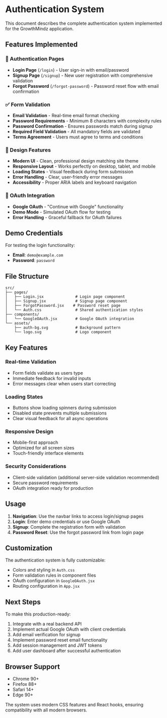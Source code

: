 # Authentication System

This document describes the complete authentication system implemented for the GrowthMindz application.

## Features Implemented

### 🔐 Authentication Pages
- **Login Page** (`/login`) - User sign-in with email/password
- **Signup Page** (`/signup`) - New user registration with comprehensive validation
- **Forgot Password** (`/forgot-password`) - Password reset flow with email confirmation

### ✅ Form Validation
- **Email Validation** - Real-time email format checking
- **Password Requirements** - Minimum 8 characters with complexity rules
- **Password Confirmation** - Ensures passwords match during signup
- **Required Field Validation** - All mandatory fields are validated
- **Terms Agreement** - Users must agree to terms and conditions

### 🎨 Design Features
- **Modern UI** - Clean, professional design matching site theme
- **Responsive Layout** - Works perfectly on desktop, tablet, and mobile
- **Loading States** - Visual feedback during form submission
- **Error Handling** - Clear, user-friendly error messages
- **Accessibility** - Proper ARIA labels and keyboard navigation

### 🔗 OAuth Integration
- **Google OAuth** - "Continue with Google" functionality
- **Demo Mode** - Simulated OAuth flow for testing
- **Error Handling** - Graceful fallback for OAuth failures

## Demo Credentials

For testing the login functionality:
- **Email**: `demo@example.com`
- **Password**: `password`

## File Structure

```
src/
├── pages/
│   ├── Login.jsx              # Login page component
│   ├── Signup.jsx             # Signup page component
│   ├── ForgotPassword.jsx    # Password reset page
│   └── Auth.css               # Shared authentication styles
├── components/
│   └── GoogleOAuth.jsx        # Google OAuth integration
└── assets/
    ├── auth-bg.svg            # Background pattern
    └── logo.svg               # Logo component
```

## Key Features

### Real-time Validation
- Form fields validate as users type
- Immediate feedback for invalid inputs
- Error messages clear when users start correcting

### Loading States
- Buttons show loading spinners during submission
- Disabled state prevents multiple submissions
- Clear visual feedback for all async operations

### Responsive Design
- Mobile-first approach
- Optimized for all screen sizes
- Touch-friendly interface elements

### Security Considerations
- Client-side validation (additional server-side validation recommended)
- Secure password requirements
- OAuth integration ready for production

## Usage

1. **Navigation**: Use the navbar links to access login/signup pages
2. **Login**: Enter demo credentials or use Google OAuth
3. **Signup**: Complete the registration form with validation
4. **Password Reset**: Use the forgot password link from login page

## Customization

The authentication system is fully customizable:
- Colors and styling in `Auth.css`
- Form validation rules in component files
- OAuth configuration in `GoogleOAuth.jsx`
- Routing configuration in `App.jsx`

## Next Steps

To make this production-ready:
1. Integrate with a real backend API
2. Implement actual Google OAuth with client credentials
3. Add email verification for signup
4. Implement password reset email functionality
5. Add session management and JWT tokens
6. Add user dashboard after successful authentication

## Browser Support

- Chrome 90+
- Firefox 88+
- Safari 14+
- Edge 90+

The system uses modern CSS features and React hooks, ensuring compatibility with all modern browsers.
